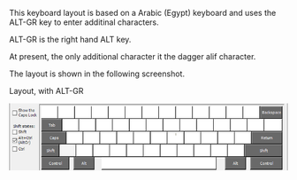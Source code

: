 This keyboard layout is based on a Arabic (Egypt) keyboard and uses the ALT-GR key 
to enter additinal characters.

ALT-GR is the right hand ALT key.

At present, the only additional character it the dagger alif character.

The layout is shown in the following screenshot.

Layout, with ALT-GR

![Screenshot of keyboard layout with alt-gr key](PJArabic_alt_gr.png)

